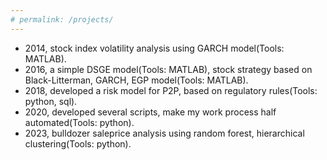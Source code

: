 ```yaml
---
# permalink: /projects/
---
```

<!--- 2012.7-2013.9, Financing plan design, aiming to raise enough money for a milk company from establishing to operating, with a leverage ratio more than 1:10. The plan begins with registering a limited corporation in tax heaven, set up a bet-on agreement between company owner and privately offered funds, which is completed by private placement. Another part of funds is raised by mortgage of future revenue of products, leveraged lease on production line, convertible bonds, syndicated loan, etc. The plan also take currency arrangement into consideration to take advantage of currency volatility. Waaaaay simpler than real financing plan.
-->
- 2014, stock index volatility analysis using GARCH model(Tools: MATLAB).
- 2016, a simple DSGE model(Tools: MATLAB), stock strategy based on Black-Litterman, GARCH, EGP model(Tools: MATLAB).
- 2018, developed a risk model for P2P, based on regulatory rules(Tools: python, sql).
- 2020, developed several scripts, make my work process half automated(Tools: python).
- 2023, bulldozer saleprice analysis using random forest, hierarchical clustering(Tools: python).
<!---Please refer to [my repositories](https://github.com/scienceunivers).
-->
